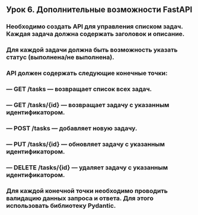 ## Урок 6. Дополнительные возможности FastAPI
### Необходимо создать API для управления списком задач. Каждая задача должна содержать заголовок и описание. 
### Для каждой задачи должна быть возможность указать статус (выполнена/не выполнена).

### API должен содержать следующие конечные точки:
### — GET /tasks — возвращает список всех задач.
### — GET /tasks/{id} — возвращает задачу с указанным идентификатором.
### — POST /tasks — добавляет новую задачу.
### — PUT /tasks/{id} — обновляет задачу с указанным идентификатором.
### — DELETE /tasks/{id} — удаляет задачу с указанным идентификатором.
### Для каждой конечной точки необходимо проводить валидацию данных запроса и ответа. Для этого использовать библиотеку Pydantic.
